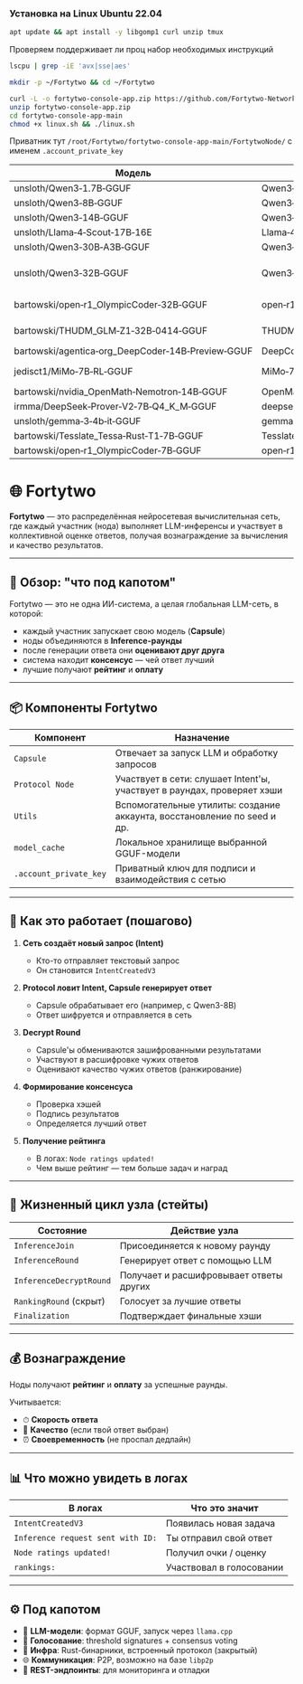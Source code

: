 ### Установка на Linux Ubuntu 22.04
```bash
apt update && apt install -y libgomp1 curl unzip tmux
```
Проверяем поддерживает ли проц набор необходимых инструкций
```bash
lscpu | grep -iE 'avx|sse|aes'
```
```bash
mkdir -p ~/Fortytwo && cd ~/Fortytwo
```
```bash
curl -L -o fortytwo-console-app.zip https://github.com/Fortytwo-Network/fortytwo-console-app/archive/refs/heads/main.zip
unzip fortytwo-console-app.zip
cd fortytwo-console-app-main
chmod +x linux.sh && ./linux.sh
```
Приватник тут ```/root/Fortytwo/fortytwo-console-app-main/FortytwoNode/```  с именем ```.account_private_key```

Модель                          | Файл (Q4_K_M)                     | Вес (≈ GB)
-------------------------------|-----------------------------------|------------
unsloth/Qwen3‑1.7B‑GGUF        | Qwen3‑1.7B‑Q4_K_M.gguf            | ~1.7 GB (≈1.7B params)
unsloth/Qwen3‑8B‑GGUF          | Qwen3‑8B‑Q4_K_M.gguf              | ≈4.7 – 4.9 GB³
unsloth/Qwen3‑14B‑GGUF         | Qwen3‑14B‑Q4_K_M.gguf             | ≈9 GB⁴
unsloth/Llama‑4‑Scout‑17B‑16E  | Llama‑4‑Scout‑17B‑Q4_K_M (part 1) | ~9‑10 GB (в 2 частях)
unsloth/Qwen3‑30B‑A3B‑GGUF     | Qwen3‑30B‑A3B‑Q4_K_M.gguf         | ≈18.6–18.7 GB²
unsloth/Qwen3‑32B‑GGUF         | Qwen3‑32B‑Q4_K_M.gguf             | ≈19.8 GB (≈20 GB) :contentReference[oaicite:1]{index=1}
bartowski/open‑r1_OlympicCoder‑32B‑GGUF | open‑r1_OlympicCoder‑32B‑Q4_K_M.gguf | ≈19‑20 GB (MoE 32B ≈ как Qwen3)¹
bartowski/THUDM_GLM‑Z1‑32B‑0414‑GGUF   | THUDM_GLM‑Z1‑32B‑Q4_K_M.gguf      | ≈19–20 GB (32B MoE, аналогично)
bartowski/agentica‑org_DeepCoder‑14B‑Preview‑GGUF | DeepCoder‑14B‑Preview‑Q4_K_M.gguf | ≈9–10 GB (14B quant)
jedisct1/MiMo‑7B‑RL‑GGUF      | MiMo‑7B‑RL‑Q4_K_M.gguf            | ~3‑4 GB (7B params, quantized)⁵
bartowski/nvidia_OpenMath‑Nemotron‑14B‑GGUF | OpenMath‑Nemotron‑14B‑Q4_K_M.gguf | ≈9–10 GB (14B quant)
irmma/DeepSeek‑Prover‑V2‑7B‑Q4_K_M‑GGUF  | deepseek‑prover‑v2‑7b‑q4_k_m‑imat.gguf | ~3–4 GB
unsloth/gemma‑3‑4b‑it‑GGUF     | gemma‑3‑4b‑it‑Q4_K_M.gguf         | ~2.5‑3 GB (4B quant)
bartowski/Tesslate_Tessa‑Rust‑T1‑7B‑GGUF | Tesslate_Tessa‑Rust‑T1‑7B‑Q4_K_M.gguf | ~3‑GB
bartowski/open‑r1_OlympicCoder‑7B‑GGUF | open‑r1_OlympicCoder‑7B‑Q4_K_M.gguf | ~3–4 GB (7B quant)

# 🌐 Fortytwo

**Fortytwo** — это распределённая нейросетевая вычислительная сеть, где каждый участник (нода) выполняет LLM-инференсы и участвует в коллективной оценке ответов, получая вознаграждение за вычисления и качество результатов.

---

## 🧩 Обзор: "что под капотом"

Fortytwo — это не одна ИИ-система, а целая глобальная LLM-сеть, в которой:

- каждый участник запускает свою модель (**Capsule**)
- ноды объединяются в **Inference-раунды**
- после генерации ответа они **оценивают друг друга**
- система находит **консенсус** — чей ответ лучший
- лучшие получают **рейтинг** и **оплату**

---

## 📦 Компоненты Fortytwo

| Компонент           | Назначение                                                                 |
|---------------------|----------------------------------------------------------------------------|
| `Capsule`           | Отвечает за запуск LLM и обработку запросов                              |
| `Protocol Node`     | Участвует в сети: слушает Intent'ы, участвует в раундах, проверяет хэши  |
| `Utils`             | Вспомогательные утилиты: создание аккаунта, восстановление по seed и др. |
| `model_cache`       | Локальное хранилище выбранной GGUF-модели                                 |
| `.account_private_key` | Приватный ключ для подписи и взаимодействия с сетью                     |

---

## 🔄 Как это работает (пошагово)

1. **Сеть создаёт новый запрос (Intent)**
   - Кто-то отправляет текстовый запрос
   - Он становится `IntentCreatedV3`

2. **Protocol ловит Intent, Capsule генерирует ответ**
   - Capsule обрабатывает его (например, с Qwen3-8B)
   - Ответ шифруется и отправляется в сеть

3. **Decrypt Round**
   - Capsule'ы обмениваются зашифрованными результатами
   - Участвуют в расшифровке чужих ответов
   - Оценивают качество чужих ответов (ранжирование)

4. **Формирование консенсуса**
   - Проверка хэшей
   - Подпись результатов
   - Определяется лучший ответ

5. **Получение рейтинга**
   - В логах: `Node ratings updated!`
   - Чем выше рейтинг — тем больше задач и наград

---

## 🧠 Жизненный цикл узла (стейты)

| Состояние                | Действие узла                                      |
|--------------------------|---------------------------------------------------|
| `InferenceJoin`          | Присоединяется к новому раунду                    |
| `InferenceRound`         | Генерирует ответ с помощью LLM                   |
| `InferenceDecryptRound`  | Получает и расшифровывает ответы других          |
| `RankingRound` (скрыт)   | Голосует за лучшие ответы                         |
| `Finalization`           | Подтверждает финальные хэши                      |

---

## 💰 Вознаграждение

Ноды получают **рейтинг** и **оплату** за успешные раунды.

Учитывается:

- ⏱ **Скорость ответа**
- 🎯 **Качество** (если твой ответ выбран)
- ⏰ **Своевременность** (не проспал дедлайн)

---

## 📊 Что можно увидеть в логах

| В логах                          | Что это значит                        |
|----------------------------------|---------------------------------------|
| `IntentCreatedV3`                | Появилась новая задача                |
| `Inference request sent with ID:`| Ты отправил свой ответ                |
| `Node ratings updated!`          | Получил очки / оценку                 |
| `rankings:`                      | Участвовал в голосовании              |

---

## ⚙️ Под капотом

- 💾 **LLM-модели**: формат GGUF, запуск через `llama.cpp`
- 🔐 **Голосование**: threshold signatures + consensus voting
- 🦀 **Инфра**: Rust-бинарники, встроенный протокол (закрытый)
- 🌐 **Коммуникация**: P2P, возможно на базе `libp2p`
- 📡 **REST-эндпоинты**: для мониторинга и отладки


